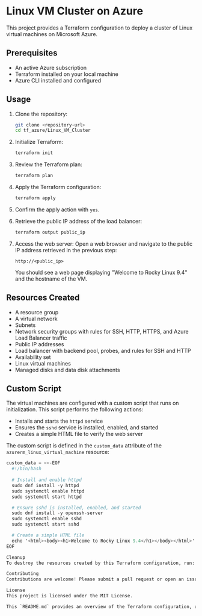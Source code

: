 # Linux VM Cluster on Azure

This project provides a Terraform configuration to deploy a cluster of Linux virtual machines on Microsoft Azure.

## Prerequisites

- An active Azure subscription
- Terraform installed on your local machine
- Azure CLI installed and configured

## Usage

1. Clone the repository:
    ```sh
    git clone <repository-url>
    cd tf_azure/Linux_VM_Cluster
    ```

2. Initialize Terraform:
    ```sh
    terraform init
    ```

3. Review the Terraform plan:
    ```sh
    terraform plan
    ```

4. Apply the Terraform configuration:
    ```sh
    terraform apply
    ```

5. Confirm the apply action with `yes`.

6. Retrieve the public IP address of the load balancer:
    ```sh
    terraform output public_ip
    ```

7. Access the web server:
    Open a web browser and navigate to the public IP address retrieved in the previous step:
    ```
    http://<public_ip>
    ```

    You should see a web page displaying "Welcome to Rocky Linux 9.4" and the hostname of the VM.

## Resources Created

- A resource group
- A virtual network
- Subnets
- Network security groups with rules for SSH, HTTP, HTTPS, and Azure Load Balancer traffic
- Public IP addresses
- Load balancer with backend pool, probes, and rules for SSH and HTTP
- Availability set
- Linux virtual machines
- Managed disks and data disk attachments

## Custom Script

The virtual machines are configured with a custom script that runs on initialization. This script performs the following actions:

- Installs and starts the `httpd` service
- Ensures the `sshd` service is installed, enabled, and started
- Creates a simple HTML file to verify the web server

The custom script is defined in the `custom_data` attribute of the `azurerm_linux_virtual_machine` resource:

```terraform
custom_data = <<-EOF
  #!/bin/bash
  
  # Install and enable httpd
  sudo dnf install -y httpd
  sudo systemctl enable httpd
  sudo systemctl start httpd

  # Ensure sshd is installed, enabled, and started
  sudo dnf install -y openssh-server
  sudo systemctl enable sshd
  sudo systemctl start sshd

  # Create a simple HTML file
  echo '<html><body><h1>Welcome to Rocky Linux 9.4</h1></body></html>' | sudo tee /var/www/html/index.html
EOF

Cleanup
To destroy the resources created by this Terraform configuration, run:

Contributing
Contributions are welcome! Please submit a pull request or open an issue to discuss any changes.

License
This project is licensed under the MIT License.

This `README.md` provides an overview of the Terraform configuration, usage instructions, and details about the resources created. It also includes the custom data script used to configure the VMs and instructions for accessing the web server and cleaning up the resources.